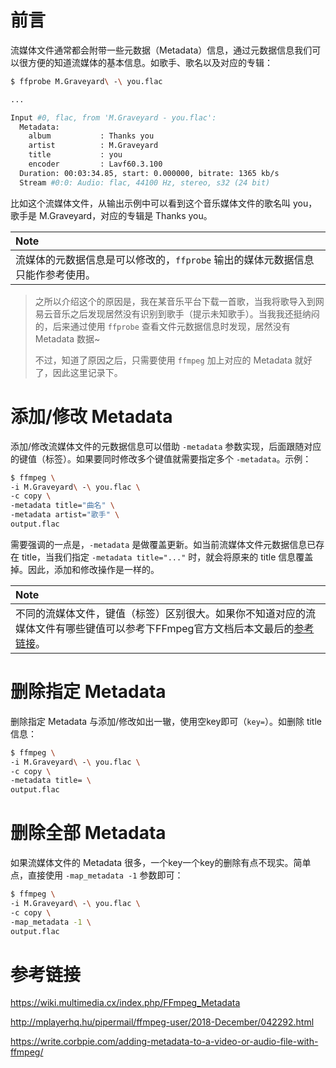 # 前言

流媒体文件通常都会附带一些元数据（Metadata）信息，通过元数据信息我们可以很方便的知道流媒体的基本信息。如歌手、歌名以及对应的专辑：

```bash
$ ffprobe M.Graveyard\ -\ you.flac

...

Input #0, flac, from 'M.Graveyard - you.flac':
  Metadata:
    album           : Thanks you
    artist          : M.Graveyard
    title           : you
    encoder         : Lavf60.3.100
  Duration: 00:03:34.85, start: 0.000000, bitrate: 1365 kb/s
  Stream #0:0: Audio: flac, 44100 Hz, stereo, s32 (24 bit)
```

比如这个流媒体文件，从输出示例中可以看到这个音乐媒体文件的歌名叫 you，歌手是 M.Graveyard，对应的专辑是 Thanks you。

|**Note**|
|:-------|
|流媒体的元数据信息是可以修改的，`ffprobe` 输出的媒体元数据信息只能作参考使用。|

> 之所以介绍这个的原因是，我在某音乐平台下载一首歌，当我将歌导入到网易云音乐之后发现居然没有识别到歌手（提示未知歌手）。当我我还挺纳闷的，后来通过使用 `ffprobe` 查看文件元数据信息时发现，居然没有 Metadata 数据~
>
> 不过，知道了原因之后，只需要使用 `ffmpeg` 加上对应的 Metadata 就好了，因此这里记录下。

# 添加/修改 Metadata

添加/修改流媒体文件的元数据信息可以借助 `-metadata` 参数实现，后面跟随对应的键值（标签）。如果要同时修改多个键值就需要指定多个 `-metadata`。示例：

```bash
$ ffmpeg \
-i M.Graveyard\ -\ you.flac \
-c copy \
-metadata title="曲名" \
-metadata artist="歌手" \
output.flac
```

需要强调的一点是，`-metadata` 是做覆盖更新。如当前流媒体文件元数据信息已存在 title，当我们指定 `-metadata title="..."` 时，就会将原来的 title 信息覆盖掉。因此，添加和修改操作是一样的。

|**Note**|
|:-------|
|不同的流媒体文件，键值（标签）区别很大。如果你不知道对应的流媒体文件有哪些键值可以参考下FFmpeg官方文档后本文最后的[参考链接](#参考链接)。|

# 删除指定 Metadata

删除指定 Metadata 与添加/修改如出一辙，使用空key即可（`key=`）。如删除 title 信息：

```bash
$ ffmpeg \
-i M.Graveyard\ -\ you.flac \
-c copy \
-metadata title= \
output.flac
```

# 删除全部 Metadata

如果流媒体文件的 Metadata 很多，一个key一个key的删除有点不现实。简单点，直接使用 `-map_metadata -1` 参数即可：

```bash
$ ffmpeg \
-i M.Graveyard\ -\ you.flac \
-c copy \
-map_metadata -1 \
output.flac
```

# 参考链接

https://wiki.multimedia.cx/index.php/FFmpeg_Metadata

http://mplayerhq.hu/pipermail/ffmpeg-user/2018-December/042292.html

https://write.corbpie.com/adding-metadata-to-a-video-or-audio-file-with-ffmpeg/